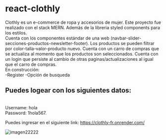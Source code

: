 # react-clothly
Clothly es un e-commerce de ropa y accesorios de mujer. Este proyecto fue realizado con el stack MERN. Además de la libreria styled components para los estilos.<br> Cuenta con los componentes estándar de una web (navbar-slider-secciones-productos-newsletter-footer).
Los productos se pueden filtrar por color-talla-valor-producto nuevo. Cuenta con un carro de compras que se actualiza al momento que los productos son seleccionados. Cuenta con un login que persiste al cambio de otras paginas/actualizaciones al igual que el carro de compras.<br> 
En construcción:<br>
-Register 
-Opción de busqueda

## Puedes logear con los siguientes datos:
<br> Username: hola <br> Password: 1hola567. <br> 

Puedes ingresar en el siguiente link: https://clothly-fr.onrender.com/

![imagen22222](https://user-images.githubusercontent.com/75914262/205413156-ced741dc-a4af-4b6f-8a62-263f4c6b4d6e.png)
